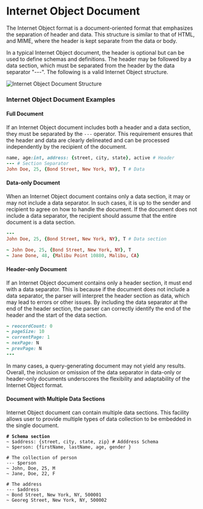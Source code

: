 # Internet Object Document

The Internet Object format is a document-oriented format that emphasizes the separation of header and data. This structure is similar to that of HTML, and MIME, where the header is kept separate from the data or body.

In a typical Internet Object document, the header is optional but can be used to define schemas and definitions. The header may be followed by a data section, which must be separated from the header by the data separator "---". The following is a valid Internet Object structure.

![Internet Object Document Structure](https://documents.app.lucidchart.com/documents/076b4f9c-b79d-410c-8002-1ac23fdbb786/pages/GvgmgBMpLy15?a=21092\&x=100\&y=97\&w=880\&h=506\&store=1\&accept=image%2F\*\&auth=LCA%209070f59b5d928546502de3cec0511bab9d2914da-ts%3D1609033954)



### Internet Object Document Examples

#### Full Document

If an Internet Object document includes both a header and a data section, they must be separated by the `---` operator. This requirement ensures that the header and data are clearly delineated and can be processed independently by the recipient of the document.

```ruby
name, age:int, address: {street, city, state}, active # Header
--- # Section Separator
John Doe, 25, {Bond Street, New York, NY}, T # Data 
```

#### Data-only Document

When an Internet Object document contains only a data section, it may or may not include a data separator. In such cases, it is up to the sender and recipient to agree on how to handle the document. If the document does not include a data separator, the recipient should assume that the entire document is a data section.

```ruby
---
John Doe, 25, {Bond Street, New York, NY}, T # Data section
```

```ruby
~ John Doe, 25, {Bond Street, New York, NY}, T
~ Jane Done, 48, {Malibu Point 10880, Malibu, CA}
```

#### Header-only Document

If an Internet Object document contains only a header section, it must end with a data separator. This is because if the document does not include a data separator, the parser will interpret the header section as data, which may lead to errors or other issues. By including the data separator at the end of the header section, the parser can correctly identify the end of the header and the start of the data section.

```ruby
~ reocordCount: 0
~ pageSize: 10
~ currentPage: 1
~ nexPage: N
~ prevPage: N
--- 
```

In many cases, a query-generating document may not yield any results. Overall, the inclusion or omission of the data separator in data-only or header-only documents underscores the flexibility and adaptability of the Internet Object format.

#### Document with Multiple Data Sections

Internet Object document can contain multiple data sections. This facility allows user to provide multiple types of data collection to be embedded in the single document.&#x20;

<pre class="language-ruby"><code class="lang-ruby"><strong># Schema section
</strong>~ $address: {street, city, state, zip} # Adddress Schema
~ $person: {firstName, lastName, age, gender }

# The collection of person
--- $person
~ John, Doe, 25, M
~ Jane, Doe, 22, F

# The address
--- $address
~ Bond Street, New York, NY, 500001
~ Georeg Street, New York, NY, 500002
</code></pre>

